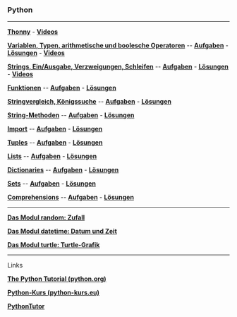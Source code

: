 ### Python


***

__[Thonny](./Thonny/thonny.md)__ - 
__[Videos](https://www.youtube.com/playlist?list=PLWeMgMhRDsIEtLAYCjoljOfKx2RnFOqcV)__

__[Variablen, Typen, arithmetische und boolesche Operatoren](https://nbviewer.jupyter.org/github/ktheu/KursNotebooks/blob/master/010_grundlagen.ipynb)__ --
__[Aufgaben](./grundlagen/Test/Musteraufgaben.pdf)__ -
__[Lösungen](./grundlagen/Test/Musteraufgaben_Loesung.pdf)__ -
__[Videos](https://www.youtube.com/playlist?list=PLWeMgMhRDsIEWrOs_xzsUvMsEE4OX-b03)__


__[Strings, Ein/Ausgabe, Verzweigungen, Schleifen](./schleifen/Inhalte/schleifen.html)__ --
__[Aufgaben](./schleifen/Test/Musteraufgaben.pdf)__ -
__[Lösungen](./schleifen/Test/Musteraufgaben_Loesung.pdf)__ -
__[Videos](https://www.youtube.com/playlist?list=PLWeMgMhRDsIELf6Acf6d-0GCsLjJtbYSg)__


__[Funktionen](https://nbviewer.jupyter.org/github/ktheu/KursNotebooks/blob/master/030_funktionen.ipynb)__ --
__[Aufgaben](./functions/Test/Musteraufgaben.pdf)__ -
__[Lösungen](./functions/Test/Musteraufgaben_Loesung.pdf)__ 

__[Stringvergleich, Königssuche](https://nbviewer.jupyter.org/github/ktheu/KursNotebooks/blob/master/031_Stringvergleich.ipynb)__ --
__[Aufgaben](./stringvergleich/Test/Musteraufgaben.pdf)__ -
__[Lösungen](./stringvergleich/Test/Musteraufgaben_Loesung.pdf)__ 

__[String-Methoden](https://nbviewer.jupyter.org/github/ktheu/KursNotebooks/blob/master/040_StringMethoden.ipynb)__ --
__[Aufgaben](./stringmethoden/Test/Musteraufgaben.pdf)__ -
__[Lösungen](./stringmethoden/Test/Musteraufgaben_Loesung.pdf)__ 


__[Import](https://nbviewer.jupyter.org/github/ktheu/KursNotebooks/blob/master/045_import.ipynb)__ --
__[Aufgaben](./import/Test/Musteraufgaben.pdf)__ -
__[Lösungen](./import/Test/Musteraufgaben_Loesung.pdf)__ 


__[Tuples](https://nbviewer.jupyter.org/github/ktheu/KursNotebooks/blob/master/050_tupel.ipynb)__ --
__[Aufgaben](./tuples/Test/Musteraufgaben.pdf)__ -
__[Lösungen](./tuples/Test/Musteraufgaben_Loesung.pdf)__ 

__[Lists](https://nbviewer.jupyter.org/github/ktheu/KursNotebooks/blob/master/060_lists.ipynb)__ --
__[Aufgaben](./lists/Test/Musteraufgaben.pdf)__ -
__[Lösungen](./lists/Test/Musteraufgaben_Loesung.pdf)__ 

__[Dictionaries](https://nbviewer.jupyter.org/github/ktheu/KursNotebooks/blob/master/070_dicts.ipynb)__ --
__[Aufgaben](./dictionaries/Test/Musteraufgaben.pdf)__ -
__[Lösungen](./dictionaries/Test/Musteraufgaben_Loesung.pdf)__


__[Sets](https://nbviewer.jupyter.org/github/ktheu/KursNotebooks/blob/master/075_sets.ipynb)__ --
__[Aufgaben](./sets/Test/Musteraufgaben.pdf)__ -
__[Lösungen](./sets/Test/Musteraufgaben_Loesung.pdf)__


__[Comprehensions](https://nbviewer.jupyter.org/github/ktheu/KursNotebooks/blob/master/080_comprehensions.ipynb)__ --
__[Aufgaben](./comprehensions/Test/Musteraufgaben.pdf)__ -
__[Lösungen](./comprehensions/Test/Musteraufgaben_Loesung.pdf)__

***

__[Das Modul random: Zufall](https://nbviewer.jupyter.org/github/ktheu/KursNotebooks/blob/master/092_random.ipynb)__

__[Das Modul datetime: Datum und Zeit](https://nbviewer.jupyter.org/github/ktheu/KursNotebooks/blob/master/090_datetime.ipynb)__

__[Das Modul turtle: Turtle-Grafik](https://nbviewer.jupyter.org/github/ktheu/KursNotebooks/blob/master/090_turtle.ipynb)__


***

Links

__[The Python Tutorial (python.org)](https://docs.python.org/3/tutorial/)__

__[Python-Kurs (python-kurs.eu)](http://www.python-kurs.eu/python3_kurs.php)__

__[PythonTutor](http://www.pythontutor.com)__








